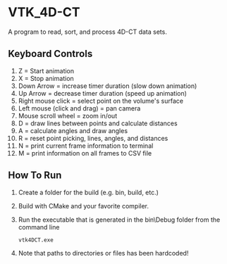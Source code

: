 # VTK_4D-CT

A program to read, sort, and process 4D-CT data sets.

## Keyboard Controls
1. Z = Start animation
2. X = Stop animation
3. Down Arrow = increase timer duration (slow down animation)
4. Up Arrow = decrease timer duration (speed up animation)
5. Right mouse click = select point on the volume's surface
6. Left mouse (click and drag) = pan camera
7. Mouse scroll wheel = zoom in/out
8. D = draw lines between points and calculate distances
9. A = calculate angles and draw angles
10. R = reset point picking, lines, angles, and distances
11. N = print current frame information to terminal
12. M = print information on all frames to CSV file

## How To Run
1. Create a folder for the build (e.g. bin, build, etc.)
2. Build with CMake and your favorite compiler.
3. Run the executable that is generated in the bin\Debug folder from the command line
   
    ```
    vtk4DCT.exe
    ```

4. Note that paths to directories or files has been hardcoded!
